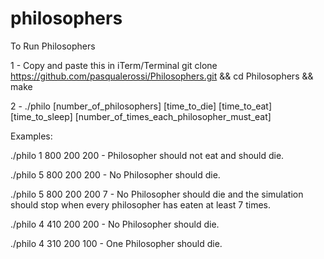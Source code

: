 # philosophers









To Run Philosophers

1 - Copy and paste this in iTerm/Terminal git clone https://github.com/pasqualerossi/Philosophers.git && cd Philosophers && make

2 - ./philo [number_of_philosophers] [time_to_die] [time_to_eat] [time_to_sleep] [number_of_times_each_philosopher_must_eat]

Examples:

./philo 1 800 200 200  - Philosopher should not eat and should die.

./philo 5 800 200 200  - No Philosopher should die.

./philo 5 800 200 200 7  - No Philosopher should die and the simulation should stop when every philosopher has eaten at least 7 times.

./philo 4 410 200 200  - No Philosopher should die.

./philo 4 310 200 100  - One Philosopher should die.
